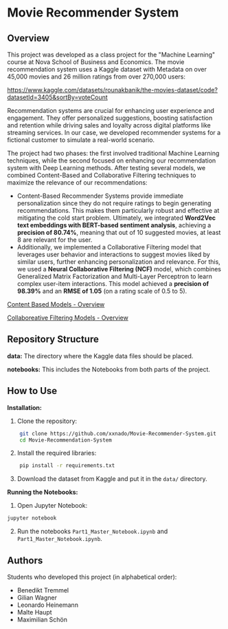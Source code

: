 # Movie Recommender System

## Overview
This project was developed as a class project for the "Machine Learning" course at Nova School of Business and Economics. The movie recommendation system uses a Kaggle dataset with Metadata on over 45,000 movies and 26 million ratings from over 270,000 users:

https://www.kaggle.com/datasets/rounakbanik/the-movies-dataset/code?datasetId=3405&sortBy=voteCount

Recommendation systems are crucial for enhancing user experience and engagement. They offer personalized suggestions, boosting satisfaction and retention while driving sales and loyalty across digital platforms like streaming services. In our case, we developed recommender systems for a fictional customer to simulate a real-world scenario.

The project had two phases: the first involved traditional Machine Learning techniques, while the second focused on enhancing our recommendation system with Deep Learning methods. After testing several models, we combined Content-Based and Collaborative Filtering techniques to maximize the relevance of our recommendations:
- Content-Based Recommender Systems provide immediate personalization since they do not require ratings to begin generating recommendations. This makes them particularly robust and effective at mitigating the cold start problem. Ultimately, we integrated **Word2Vec text embeddings with BERT-based sentiment analysis**, achieving a **precision of 80.74%**, meaning that out of 10 suggested movies, at least 8 are relevant for the user.
- Additionally, we implemented a Collaborative Filtering model that leverages user behavior and interactions to suggest movies liked by similar users, further enhancing personalization and relevance. For this, we used a **Neural Collaborative Filtering (NCF)** model, which combines Generalized Matrix Factorization and Multi-Layer Perceptron to learn complex user-item interactions. This model achieved a **precision of 98.39%** and an **RMSE of 1.05** (on a rating scale of 0.5 to 5).

[Content Based Models - Overview](additionalContent/Content_Based_Models_Overview.png)

[Collaboreative Filtering Models - Overview](additionalContent/Collaborative_Filtering_Models_Overview.png)

## Repository Structure
**data:**
The directory where the Kaggle data files should be placed.

**notebooks:**
This includes the Notebooks from both parts of the project.

## How to Use
**Installation:**
1. Clone the repository:
```sh
    git clone https://github.com/xxnado/Movie-Recommender-System.git 
    cd Movie-Recommendation-System
```
2. Install the required libraries:
```sh
    pip install -r requirements.txt
```
3. Download the dataset from Kaggle and put it in the `data/` directory.

**Running the Notebooks:**
1. Open Jupyter Notebook:
```sh
jupyter notebook
```

2. Run the notebooks `Part1_Master_Notebook.ipynb` and `Part1_Master_Notebook.ipynb`.

## Authors
Students who developed this project (in alphabetical order):
- Benedikt Tremmel
- Gilian Wagner
- Leonardo Heinemann
- Malte Haupt
- Maximilian Schön
